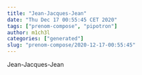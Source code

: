 ```yaml
---
title: "Jean-Jacques-Jean"
date: "Thu Dec 17 00:55:45 CET 2020"
tags: ["prenom-compose", "pipotron"]
author: m1ch3l
categories: ["generated"]
slug: "prenom-compose/2020-12-17-00:55:45"
---
```


Jean-Jacques-Jean
